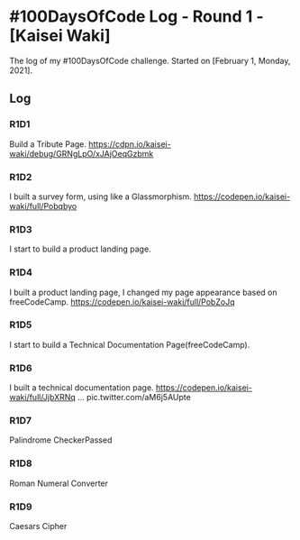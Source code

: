 # #100DaysOfCode Log - Round 1 - [Kaisei Waki]

The log of my #100DaysOfCode challenge. Started on [February 1, Monday, 2021].

## Log

### R1D1 
Build a Tribute Page.
https://cdpn.io/kaisei-waki/debug/GRNgLpO/xJAjOeqGzbmk

### R1D2
I built a survey form, using like a Glassmorphism.
https://codepen.io/kaisei-waki/full/Pobqbyo

### R1D3
I start to build a product landing page.

### R1D4
I built a product landing page, I changed my page appearance based on freeCodeCamp.
https://codepen.io/kaisei-waki/full/PobZoJq

### R1D5
I start to build a Technical Documentation Page(freeCodeCamp).

### R1D6
I built a technical documentation page.
https://codepen.io/kaisei-waki/full/JjbXRNq … pic.twitter.com/aM6j5AUpte

### R1D7
Palindrome CheckerPassed

### R1D8
Roman Numeral Converter

### R1D9
Caesars Cipher
